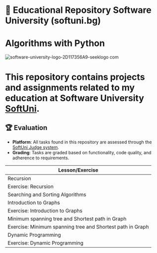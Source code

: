 
# 📘 Educational Repository Software University (softuni.bg)
# Algorithms with Python

![software-university-logo-2D117356A9-seeklogo com](https://github.com/svetlanasieber/Algorithms-Python/assets/135451084/645fcd63-dc14-4ea4-b0c7-220f11db225a)



# This repository contains projects and assignments related to my education at Software University [**SoftUni**](https://softuni.bg/).




## 🏆 Evaluation

- **Platform**: All tasks found in this repository are assessed through the [SoftUni Judge system](https://judge.com).
- **Grading**: Tasks are graded based on functionality, code quality, and adherence to requirements.





| Lesson/Exercise                                      |
|-----------------------------------------------------|
| Recursion                                           |
| Exercise: Recursion                                 |
| Searching and Sorting Algorithms                     |
| Introduction to Graphs                              |
| Exercise: Introduction to Graphs                     |
| Minimum spanning tree and Shortest path in Graph    |
| Exercise: Minimum spanning tree and Shortest path in Graph |
| Dynamic Programming                                 |
| Exercise: Dynamic Programming                        |

